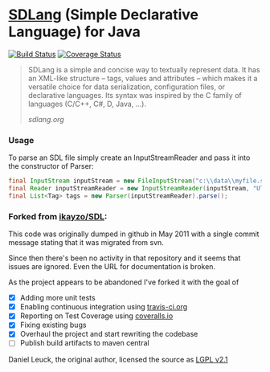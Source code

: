 [SDLang](https://sdlang.org/) (Simple Declarative Language) for Java
============

[![Build Status](https://travis-ci.org/SingingBush/SDL.svg?branch=master)](https://travis-ci.org/SingingBush/SDL)
[![Coverage Status](https://coveralls.io/repos/github/SingingBush/SDL/badge.svg?branch=master)](https://coveralls.io/github/SingingBush/SDL?branch=master)

> SDLang is a simple and concise way to textually represent data. It has an XML-like structure – tags, values and attributes – which makes it a versatile choice for data serialization, configuration files, or declarative languages. Its syntax was inspired by the C family of languages (C/C++, C#, D, Java, …).
> 
> <cite>sdlang.org</cite>

### Usage

To parse an SDL file simply create an InputStreamReader and pass it into the constructor of Parser:

```Java
final InputStream inputStream = new FileInputStream("c:\\data\\myfile.sdl");
final Reader inputStreamReader = new InputStreamReader(inputStream, "UTF-8");
final List<Tag> tags = new Parser(inputStreamReader).parse();
```

### Forked from [ikayzo/SDL](https://github.com/ikayzo/SDL):

This code was originally dumped in github in May 2011 with a single commit message stating that it was migrated from svn.

Since then there's been no activity in that repository and it seems that issues are ignored. Even the URL for documentation is broken.

As the project appears to be abandoned I've forked it with the goal of

- [x] Adding more unit tests
- [x] Enabling continuous integration using [travis-ci.org](travis-ci.org)
- [x] Reporting on Test Coverage using [coveralls.io](coveralls.io)
- [x] Fixing existing bugs
- [x] Overhaul the project and start rewriting the codebase
- [ ] Publish build artifacts to maven central

Daniel Leuck, the original author, licensed the source as [LGPL v2.1](https://www.gnu.org/licenses/old-licenses/lgpl-2.1.txt)
